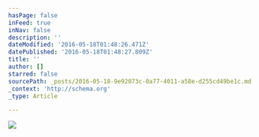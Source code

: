 ```yaml
---
hasPage: false
inFeed: true
inNav: false
description: ''
dateModified: '2016-05-18T01:48:26.471Z'
datePublished: '2016-05-18T01:48:27.809Z'
title: ''
author: []
starred: false
sourcePath: _posts/2016-05-18-9e92073c-0a77-4011-a58e-d255cd49be1c.md
_context: 'http://schema.org'
_type: Article

---
```

![](https://the-grid-user-content.s3-us-west-2.amazonaws.com/933d5a6b-9cf8-482f-94f9-563d67ee1903.jpg)
